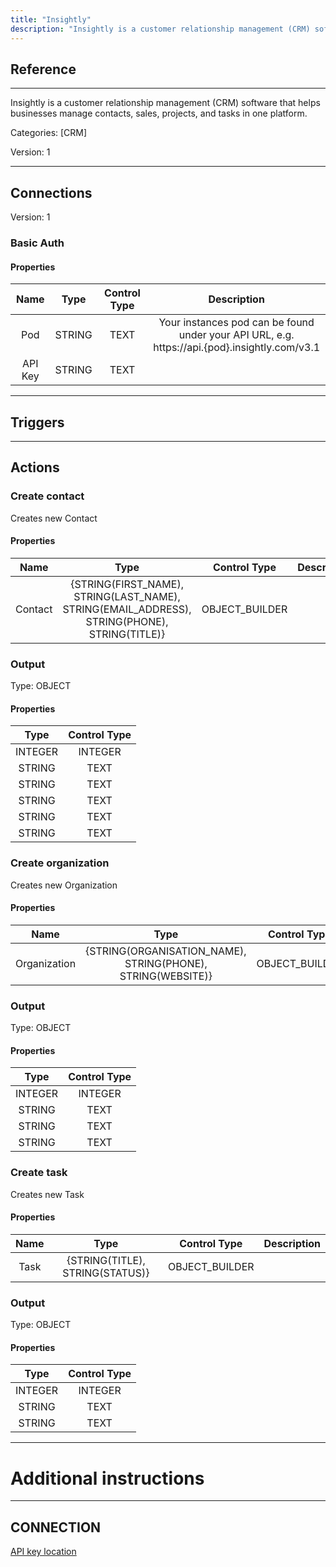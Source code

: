 ```yaml
---
title: "Insightly"
description: "Insightly is a customer relationship management (CRM) software that helps businesses manage contacts, sales, projects, and tasks in one platform."
---
```

## Reference
<hr />

Insightly is a customer relationship management (CRM) software that helps businesses manage contacts, sales, projects, and tasks in one platform.


Categories: [CRM]


Version: 1

<hr />



## Connections

Version: 1


### Basic Auth

#### Properties

|      Name      |     Type     |     Control Type     |     Description     |
|:--------------:|:------------:|:--------------------:|:-------------------:|
| Pod | STRING | TEXT  |  Your instances pod can be found under your API URL, e.g. https://api.{pod}.insightly.com/v3.1  |
| API Key | STRING | TEXT  |  |





<hr />



## Triggers



<hr />



## Actions


### Create contact
Creates new Contact

#### Properties

|      Name      |     Type     |     Control Type     |     Description     |
|:--------------:|:------------:|:--------------------:|:-------------------:|
| Contact | {STRING\(FIRST_NAME), STRING\(LAST_NAME), STRING\(EMAIL_ADDRESS), STRING\(PHONE), STRING\(TITLE)} | OBJECT_BUILDER  |  |


### Output



Type: OBJECT


#### Properties

|     Type     |     Control Type     |
|:------------:|:--------------------:|
| INTEGER | INTEGER  |
| STRING | TEXT  |
| STRING | TEXT  |
| STRING | TEXT  |
| STRING | TEXT  |
| STRING | TEXT  |






### Create organization
Creates new Organization

#### Properties

|      Name      |     Type     |     Control Type     |     Description     |
|:--------------:|:------------:|:--------------------:|:-------------------:|
| Organization | {STRING\(ORGANISATION_NAME), STRING\(PHONE), STRING\(WEBSITE)} | OBJECT_BUILDER  |  |


### Output



Type: OBJECT


#### Properties

|     Type     |     Control Type     |
|:------------:|:--------------------:|
| INTEGER | INTEGER  |
| STRING | TEXT  |
| STRING | TEXT  |
| STRING | TEXT  |






### Create task
Creates new Task

#### Properties

|      Name      |     Type     |     Control Type     |     Description     |
|:--------------:|:------------:|:--------------------:|:-------------------:|
| Task | {STRING\(TITLE), STRING\(STATUS)} | OBJECT_BUILDER  |  |


### Output



Type: OBJECT


#### Properties

|     Type     |     Control Type     |
|:------------:|:--------------------:|
| INTEGER | INTEGER  |
| STRING | TEXT  |
| STRING | TEXT  |






<hr />

# Additional instructions
<hr />

## CONNECTION

[API key location](https://crm.na1.insightly.com/Users/UserSettings)
